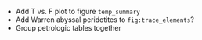 - Add T vs. F plot to figure `temp_summary`
- Add Warren abyssal peridotites to `fig:trace_elements`?
- Group petrologic tables together
